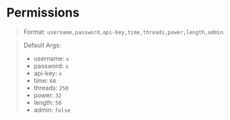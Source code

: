 # Permissions

> Format:
> `username,password,api-key,time,threads,power,length,admin`

> Default Args:
> - username: `x`
> - password: `x`
> - api-key: `x`
> - time: `60`
> - threads: `250`
> - power: `32`
> - length: `50`
> - admin: `false`